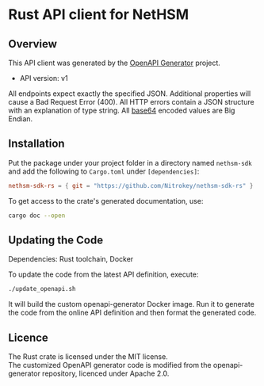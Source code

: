 # Rust API client for NetHSM

## Overview

This API client was generated by the [OpenAPI Generator](https://openapi-generator.tech) project.

- API version: v1

All endpoints expect exactly the specified JSON.
Additional properties will cause a Bad Request Error (400).
All HTTP errors contain a JSON structure with an explanation of type string.
All [base64](https://tools.ietf.org/html/rfc4648#section-4) encoded values are Big Endian.

## Installation

Put the package under your project folder in a directory named `nethsm-sdk` and add the following to `Cargo.toml` under `[dependencies]`:

```toml
nethsm-sdk-rs = { git = "https://github.com/Nitrokey/nethsm-sdk-rs" }
```

To get access to the crate's generated documentation, use:

```sh
cargo doc --open
```

## Updating the Code

Dependencies: Rust toolchain, Docker

To update the code from the latest API definition, execute:

```sh
./update_openapi.sh
```

It will build the custom openapi-generator Docker image. Run it to generate the code from the online API definition and then format the generated code.

## Licence

The Rust crate is licensed under the MIT license.  
The customized OpenAPI generator code is modified from the openapi-generator repository, licenced under Apache 2.0.

